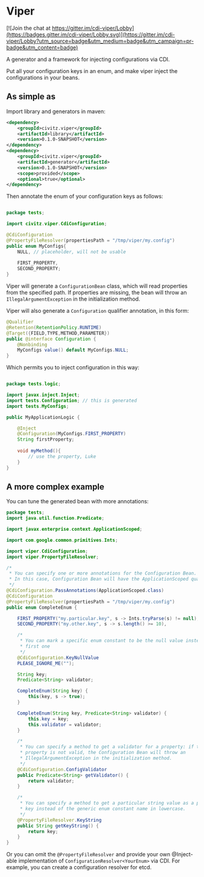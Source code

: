 # Viper

[![Join the chat at https://gitter.im/cdi-viper/Lobby](https://badges.gitter.im/cdi-viper/Lobby.svg)](https://gitter.im/cdi-viper/Lobby?utm_source=badge&utm_medium=badge&utm_campaign=pr-badge&utm_content=badge)

A generator and a framework for injecting configurations via CDI.

Put all your configuration keys in an enum, and make viper inject the configurations in your beans.

## As simple as

Import library and generators in maven:

```xml
<dependency>
	<groupId>civitz.viper</groupId>
	<artifactId>library</artifactId>
	<version>0.1.0-SNAPSHOT</version>
</dependency>
<dependency>
	<groupId>civitz.viper</groupId>
	<artifactId>generator</artifactId>
	<version>0.1.0-SNAPSHOT</version>
	<scope>provided</scope>
	<optional>true</optional>
</dependency>

```

Then annotate the enum of your configuration keys as follows:

```java

package tests;

import civitz.viper.CdiConfiguration;

@CdiConfiguration
@PropertyFileResolver(propertiesPath = "/tmp/viper/my.config")
public enum MyConfigs{
	NULL, // placeholder, will not be usable
	
	FIRST_PROPERTY,
	SECOND_PROPERTY;
}
```

Viper will generate a `ConfigurationBean` class, which will read properties from the specified path. If properties are missing, the bean will throw an `IllegalArgumentException` in the initialization method.

Viper will also generate a `Configuration` qualifier annotation, in this form:
```java
@Qualifier
@Retention(RetentionPolicy.RUNTIME)
@Target({FIELD,TYPE,METHOD,PARAMETER})
public @interface Configuration {
	@Nonbinding
	MyConfigs value() default MyConfigs.NULL;
}

```
Which permits you to inject configuration in this way:

```java

package tests.logic;

import javax.inject.Inject;
import tests.Configuration; // this is generated
import tests.MyConfigs;

public MyApplicationLogic {

	@Inject 
	@Configuration(MyConfigs.FIRST_PROPERTY)	
	String firstProperty;
	
	void myMethod(){
		// use the property, Luke
	}
}
```

## A more complex example

You can tune the generated bean with more annotations:

```java
package tests;
import java.util.function.Predicate;

import javax.enterprise.context.ApplicationScoped;

import com.google.common.primitives.Ints;

import viper.CdiConfiguration;
import viper.PropertyFileResolver;

/*
 * You can specify one or more annotations for the Configuration Bean.
 * In this case, Configuration Bean will have the ApplicationScoped qualifier
 */
@CdiConfiguration.PassAnnotations(ApplicationScoped.class)
@CdiConfiguration
@PropertyFileResolver(propertiesPath = "/tmp/viper/my.config")
public enum CompleteEnum {

	FIRST_PROPERTY("my.particular.key", s -> Ints.tryParse(s) != null),
	SECOND_PROPERTY("my.other.key", s -> s.length() >= 10),

	/*
	 * You can mark a specific enum constant to be the null value instead of the
	 * first one
	 */
	@CdiConfiguration.KeyNullValue
	PLEASE_IGNORE_ME("");

	String key;
	Predicate<String> validator;

	CompleteEnum(String key) {
		this(key, s -> true);
	}

	CompleteEnum(String key, Predicate<String> validator) {
		this.key = key;
		this.validator = validator;
	}

	/*
	 * You can specify a method to get a validator for a property: if the
	 * property is not valid, the Configuration Bean will throw an
	 * IllegalArgumentException in the initialization method.
	 */
	@CdiConfiguration.ConfigValidator
	public Predicate<String> getValidator() {
		return validator;
	}

	/*
	 * You can specify a method to get a particular string value as a property
	 * key instead of the generic enum constant name in lowercase.
	 */
	@PropertyFileResolver.KeyString
	public String getKeyString() {
		return key;
	}
}

```

Or you can omit the `@PropertyFileResolver` and provide your own @Inject-able implementation of `ConfigurationResolver<YourEnum>` via CDI. For example, you can create a configuration resolver for etcd.  